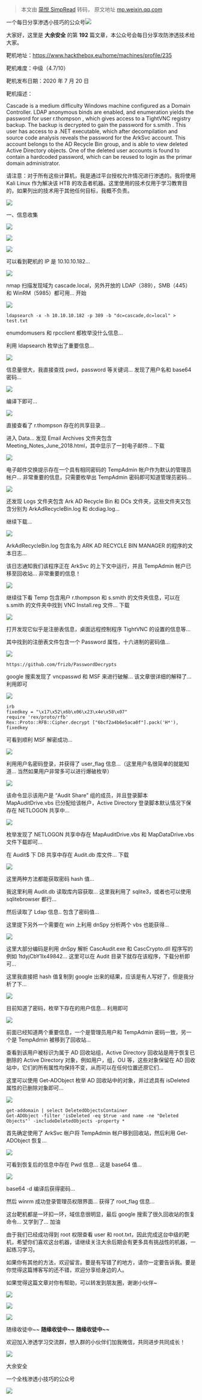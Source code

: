 > 本文由 [简悦 SimpRead](http://ksria.com/simpread/) 转码， 原文地址 [mp.weixin.qq.com](https://mp.weixin.qq.com/s/gB83rFfVqYX0SwuO2u06Bg)

一个每日分享渗透小技巧的公众号![](https://mmbiz.qpic.cn/mmbiz_png/O7dWXt4o5KPTQKiaXksbZia7PmHLPX2vnCWsznInTj3b9TFYtTDIYG6lDGJZYYSv72NsVWF24Kjlo4MT29tEOQSg/640?wx_fmt=png)

  

  

大家好，这里是 **大余安全** 的第 **192** 篇文章，本公众号会每日分享攻防渗透技术给大家。

  

  

靶机地址：https://www.hackthebox.eu/home/machines/profile/235

靶机难度：中级（4.7/10）

靶机发布日期：2020 年 7 月 20 日

靶机描述：

Cascade is a medium difficulty Windows machine configured as a Domain Controller. LDAP anonymous binds are enabled, and enumeration yields the password for user r.thompson , which gives access to a TightVNC registry backup. The backup is decrypted to gain the password for s.smith . This user has access to a .NET executable, which after decompilation and source code analysis reveals the password for the ArkSvc account. This account belongs to the AD Recycle Bin group, and is able to view deleted Active Directory objects. One of the deleted user accounts is found to contain a hardcoded password, which can be reused to login as the primar domain administrator.

请注意：对于所有这些计算机，我是通过平台授权允许情况进行渗透的。我将使用 Kali Linux 作为解决该 HTB 的攻击者机器。这里使用的技术仅用于学习教育目的，如果列出的技术用于其他任何目标，我概不负责。

  

  

![](https://mmbiz.qpic.cn/mmbiz_png/KLoTw1Op24K7bYlV0ty3cYaXKEJ4LukvDSWzMiawENwjkzichAIcDuC1uBxuMfSj29gpevgLGPPeMeHCwKyGiaZ5w/640?wx_fmt=png)

一、信息收集

![](https://mmbiz.qpic.cn/mmbiz_png/u542j6DNZqibANrqyuqYq3KwXicNtAI4PkbTngiacTDG6oGIUU4zWbT9cCpyZc4VZdBTedLFLr1Xzw3kQE9cxkCqw/640?wx_fmt=png)

![](https://mmbiz.qpic.cn/mmbiz_png/Ffv0EPcbq7gH6aqjOkn7TaxjIzicxxZAXyDZGpkmftnmsZr14yStPcqW8LTBdjqHBtJl0mehGp8Sldg3msrgvoQ/640?wx_fmt=png)

![](https://mmbiz.qpic.cn/mmbiz_png/O7dWXt4o5KOnGM2WhjibOKh0PPecN2963T4et5rrxC46YnGXjKIYbnoUpf6ic3UiczSPLxmVPDLuPycX1icuXUP6VQ/640?wx_fmt=png)

可以看到靶机的 IP 是 10.10.10.182...

![](https://mmbiz.qpic.cn/mmbiz_png/O7dWXt4o5KOnGM2WhjibOKh0PPecN2963ibNVIcGiap3rnVkKrmcg2KSDdkv7LkFDJN2l83l1kOGWj2VSWllzcnicQ/640?wx_fmt=png)

nmap 扫描发现域为 cascade.local，另外开放的 LDAP（389），SMB（445）和 WinRM（5985）都可用... 开始

![](https://mmbiz.qpic.cn/mmbiz_png/O7dWXt4o5KOnGM2WhjibOKh0PPecN2963UPYKHES7mhH13USjjRTbZvwvA9luYplVFMx2R3BTY5hYUQsAoUqJRg/640?wx_fmt=png)

```
ldapsearch -x -h 10.10.10.182 -p 389 -b "dc=cascade,dc=local" > test.txt
```

enumdomusers 和 rpcclient 都枚举没什么信息...

利用 ldapsearch 枚举出了重要信息...

![](https://mmbiz.qpic.cn/mmbiz_png/O7dWXt4o5KOnGM2WhjibOKh0PPecN2963n1CaVQ4ibBFcshTdVu1rKnPX4ygZFQPqsGyI5Tgn1qCEjaKiaJ43ORdA/640?wx_fmt=png)

信息量很大，我直接查找 pwd，password 等关键词... 发现了用户名和 base64 密码...

![](https://mmbiz.qpic.cn/mmbiz_png/O7dWXt4o5KOnGM2WhjibOKh0PPecN2963GKWflF9DqSzqRbLS6juibrZIAoMXBF0t6hYscs4ab4qlPg104E2icqug/640?wx_fmt=png)

编译下即可...

![](https://mmbiz.qpic.cn/mmbiz_png/O7dWXt4o5KOnGM2WhjibOKh0PPecN2963DClic0SZTtd0PhmbamD9VNs2tSm3icFRuTtmntL6LLdN8mbMWN52t2Xg/640?wx_fmt=png)

直接查看了 r.thompson 存在的共享目录...

进入 Data... 发现 Email Archives 文件夹包含 Meeting_Notes_June_2018.html，其中显示了一封电子邮件... 下载

![](https://mmbiz.qpic.cn/mmbiz_png/O7dWXt4o5KOnGM2WhjibOKh0PPecN2963QkKrloPr4beL99IZAs0ia0oj8pWfDcUU6x3GT4TqiaxiaUiaW7xlgkuyhw/640?wx_fmt=png)

电子邮件交换提示存在一个具有相同密码的 TempAdmin 帐户作为默认的管理员帐户... 非常重要的信息，只需要枚举出 TempAdmin 密码即可知道管理员密码...

![](https://mmbiz.qpic.cn/mmbiz_png/O7dWXt4o5KOnGM2WhjibOKh0PPecN2963jC4kZ18HpzTPcYwLPYiad8hUyoSjyhlibr2YNkFsgSsib2qp8VRWJ6Jqw/640?wx_fmt=png)

还发现 Logs 文件夹包含 Ark AD Recycle Bin 和 DCs 文件夹，这些文件夹又包含分别为 ArkAdRecycleBin.log 和 dcdiag.log...

继续下载...

![](https://mmbiz.qpic.cn/mmbiz_png/O7dWXt4o5KOnGM2WhjibOKh0PPecN2963aX2SGuUTiaDMBXiaXGuYiaRoCJ70W48C8GgRic1cnbMYNYDBg1rodvz8zQ/640?wx_fmt=png)

ArkAdRecycleBin.log 包含名为 ARK AD RECYCLE BIN MANAGER 的程序的文本日志...

该日志通知我们该程序正在 ArkSvc 的上下文中运行，并且 TempAdmin 帐户已移至回收站... 非常重要的信息！

![](https://mmbiz.qpic.cn/mmbiz_png/O7dWXt4o5KOnGM2WhjibOKh0PPecN2963vcbV3xrf0cL0Vib6nqyEvxXKElhYknFIPwuwGwQxkMrvMZ5MFK8CFoQ/640?wx_fmt=png)

继续往下看 Temp 包含用户 r.thompson 和 s.smith 的文件夹信息，可以在 s.smith 的文件夹中找到 VNC Install.reg 文件... 下载

![](https://mmbiz.qpic.cn/mmbiz_png/O7dWXt4o5KOnGM2WhjibOKh0PPecN2963A7h3iaswKja6ibZicljeiaMURl3ZE0WH8vicXDxLyYhmf0rcAQf0siclX5lg/640?wx_fmt=png)

打开发现它似乎是注册表信息，桌面远程控制程序 TightVNC 的设置的信息等...

其中找到的注册表文件包含一个 Password 属性，十六进制的密码值...

![](https://mmbiz.qpic.cn/mmbiz_png/O7dWXt4o5KOnGM2WhjibOKh0PPecN2963HcZ57gmPrce6mYaRyiaXSwNq3azabaEBSRoH1APlPMzbOoMB0shyb9g/640?wx_fmt=png)

```
https://github.com/frizb/PasswordDecrypts
```

google 搜索发现了 vncpasswd 和 MSF 来进行破解... 该文章很详细的解释了... 利用即可

![](https://mmbiz.qpic.cn/mmbiz_png/O7dWXt4o5KOnGM2WhjibOKh0PPecN2963qKFxe6gVyZND84IyVv0ShKibfibuSyQicoplVPaKiaXngicrHo5EuicKW4tQ/640?wx_fmt=png)

```
irb
fixedkey = "\x17\x52\x6b\x06\x23\x4e\x58\x07"
require 'rex/proto/rfb'
Rex::Proto::RFB::Cipher.decrypt ["6bcf2a4b6e5aca0f"].pack('H*'), fixedkey
```

可看到顺利 MSF 解密成功...

![](https://mmbiz.qpic.cn/mmbiz_png/O7dWXt4o5KOnGM2WhjibOKh0PPecN29632dbCEfyiaTTFEAjXthXaOr7FQIHX36WQEDgkImtarAHn7XRjibtQEKpg/640?wx_fmt=png)

利用用户名密码登录，并获得了 user_flag 信息...（这里用户名很简单的就能知道... 当然如果用户非常多可以进行爆破枚举）

![](https://mmbiz.qpic.cn/mmbiz_png/O7dWXt4o5KOnGM2WhjibOKh0PPecN2963ocKoq7XbnYVcsPKpLjUQibNZq7FUKVZLyauz43BtacH5ibztiawXic44zQ/640?wx_fmt=png)

该命令显示该用户是 “Audit Share” 组的成员，并且登录脚本 MapAuditDrive.vbs 已分配给该帐户，Active Directory 登录脚本默认情况下保存在 NETLOGON 共享中...

![](https://mmbiz.qpic.cn/mmbiz_png/O7dWXt4o5KOnGM2WhjibOKh0PPecN2963AuicablzxS4iaiaF7G6BNkWVOtrye6HgunWdWzY9c83uZouthnsZjN8sA/640?wx_fmt=png)

枚举发现了 NETLOGON 共享中存在 MapAuditDrive.vbs 和 MapDataDrive.vbs 文件下载即可...

在 Audit$ 下 DB 共享中存在 Audit.db 库文件... 下载

![](https://mmbiz.qpic.cn/mmbiz_png/O7dWXt4o5KOnGM2WhjibOKh0PPecN2963Ffa3uYHmKZStE5xrZJPH4LpQDrp07kXozUpHllChVrGHPy3kPuZ4lw/640?wx_fmt=png)

这里两种方法都能获取密码 hash 值...

我这里利用 Audit.db 读取库内容获取... 这里我利用了 sqlite3，或者也可以使用 sqlitebrowser 都行...

然后读取了 Ldap 信息.. 包含了密码值...

这里提下另外一个需要在 win 上利用 dnSpy 分析两个 vbs 也能获得...

![](https://mmbiz.qpic.cn/mmbiz_png/O7dWXt4o5KOnGM2WhjibOKh0PPecN29630B5vecIgxLMliciauNWH0j5WuxokNnsHnCZsSYqJbJ8CCYzu5D49qMfA/640?wx_fmt=png)

这里大部分编码是利用 dnSpy 解析 CascAudit.exe 和 CascCrypto.dll 程序写的例如 1tdyjCbY1Ix49842... 这里可以在 Audit 目录下就存在该程序，下载分析即可...

这里我直接把 hash 值复制到 google 出来的结果，应该是有人写好了，但是我分析了下...

![](https://mmbiz.qpic.cn/mmbiz_png/O7dWXt4o5KOnGM2WhjibOKh0PPecN2963ElCkBjeSMYZwcHGZqeCgAdqJia1SpTe0o9osJkc1fTfVkHc92yJDUHg/640?wx_fmt=png)

目前知道了密码，枚举下存在的用户信息... 利用即可

![](https://mmbiz.qpic.cn/mmbiz_png/O7dWXt4o5KOnGM2WhjibOKh0PPecN2963RQCtI43m0aJiaAPeDgzLntEjjzgicH1F1l02Sic9oo8RjOKdW8gqJu75g/640?wx_fmt=png)

前面已经知道两个重要信息，一个是管理员用户和 TempAdmin 密码一致，另一个是 TempAdmin 被移到了回收站...

查看到该用户被标识为属于 AD 回收站组，Active Directory 回收站是用于恢复已删除的 Active Directory 对象，例如用户，组，OU 等，这些对象保留在 AD 回收站中，它们的所有属性均保持不变，从而可以在任何位置还原它们...

这里可以使用 Get-ADObject 枚举 AD 回收站中的对象，并过滤具有 isDeleted 属性的已删除对象即可...

![](https://mmbiz.qpic.cn/mmbiz_png/O7dWXt4o5KOnGM2WhjibOKh0PPecN2963JicvTVLXYliccAheSWCpJy15wgpcngGpLiaZHkr7ddUkbthpiahIW6MIoQ/640?wx_fmt=png)

```
get-addomain | select DeletedObjectsContainer
Get-ADObject -filter 'isDeleted -eq $true -and name -ne "Deleted Objects"' -includeDeletedObjects -property *
```

首先确定使用了 ArkSvc 帐户将 TempAdmin 帐户移到回收站，然后利用 Get-ADObject 恢复...  

![](https://mmbiz.qpic.cn/mmbiz_png/O7dWXt4o5KOnGM2WhjibOKh0PPecN2963rVq7fVJ3vmdOU0Yib8B5fKOVAvTeKsJf3cn8p5vpEAn6BGZSHgMsdjg/640?wx_fmt=png)

可看到恢复后的信息中存在 Pwd 信息... 这是 base64 值...

![](https://mmbiz.qpic.cn/mmbiz_png/O7dWXt4o5KOnGM2WhjibOKh0PPecN29639fl1FsDVbX0eWYO2p84Buklrj2Kg2ULB3he3C4weZdj7RgCnjYY8cg/640?wx_fmt=png)

base64 -d 编译后获得密码...

然后 winrm 成功登录管理员权限界面... 获得了 root_flag 信息...

这台靶机都是一环扣一环，域信息很明显，最后 google 搜索了很久回收站的恢复命令... 又学到了... 加油

由于我们已经成功得到 root 权限查看 user 和 root.txt，因此完成这台中级的靶机，希望你们喜欢这台机器，请继续关注大余后期会有更多具有挑战性的机器，一起练习学习。

如果你有其他的方法，欢迎留言。要是有写错了的地方，请你一定要告诉我。要是你觉得这篇博客写的还不错，欢迎分享给身边的人。

  

如果觉得这篇文章对你有帮助，可以转发到朋友圈，谢谢小伙伴~

![](https://mmbiz.qpic.cn/mmbiz_png/c5xrRn4430AnqkfAJc38Vpnc5XiaADLTjiciciaibYU4EHw3Nuh7YMtuB0hz3sb8Em9iatt5skAsibuuysPLdLY5LtWOw/640?wx_fmt=png)

![](https://mmbiz.qpic.cn/mmbiz_png/p3lIbvldZiabdI5iaCb3icRhtygUuo2sp6Hcdq0ANlpy5W3gL628uq032jsoVnGnl6HdGrgDXjfazFtkp6IInibDdQ/640?wx_fmt=png)

![](https://mmbiz.qpic.cn/mmbiz_png/O7dWXt4o5KPqjaFWwyrrhiciahSpOibxqKvSIFX0iaPcG00CjYIwQDwIDeIicmFMlOVNyhWYVSE8pJK566UK3YOUNWQ/640?wx_fmt=png)

随缘收徒中~~ **随缘收徒中~~** **随缘收徒中~~**

欢迎加入渗透学习交流群，想入群的小伙伴们加我微信，共同进步共同成长！

![](https://mmbiz.qpic.cn/mmbiz_png/ndicuTO22p6ibN1yF91ZicoggaJJZX3vQ77Vhx81O5GRyfuQoBRjpaUyLOErsSo8PwNYlT1XzZ6fbwQuXBRKf4j3Q/640?wx_fmt=png)  

大余安全

一个全栈渗透小技巧的公众号

![](https://mmbiz.qpic.cn/mmbiz_png/O7dWXt4o5KPTQKiaXksbZia7PmHLPX2vnCSsnsc7MHh257oYRic1MOT8qibABNUEnTq9DUL7QBwnS52EheJf4m8iaTQ/640?wx_fmt=png)